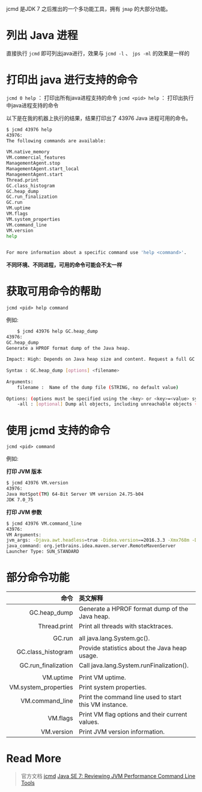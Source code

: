 

jcmd 是JDK 7 之后推出的一个多功能工具，拥有 `jmap` 的大部分功能。



# 列出 Java 进程

直接执行 `jcmd` 即可列出java进行，效果与 `jcmd -l` 、 `jps -ml` 的效果是一样的


# 打印出 java 进行支持的命令

`jcmd 0 help` ： 打印出所有java进程支持的命令
`jcmd <pid> help` ： 打印出执行中java进程支持的命令

以下是在我的机器上执行的结果，结果打印出了 43976 Java 进程可用的命令。
``` bash
$ jcmd 43976 help
43976:
The following commands are available:
  
VM.native_memory
VM.commercial_features
ManagementAgent.stop
ManagementAgent.start_local
ManagementAgent.start
Thread.print
GC.class_histogram
GC.heap_dump
GC.run_finalization
GC.run
VM.uptime
VM.flags
VM.system_properties
VM.command_line
VM.version
help

  
For more information about a specific command use 'help <command>'.
```

**不同环境、不同进程，可用的命令可能会不太一样**

# 获取可用命令的帮助

`jcmd <pid> help command `

例如:
``` bash
    $ jcmd 43976 help GC.heap_dump 
43976:
GC.heap_dump
Generate a HPROF format dump of the Java heap.
  
Impact: High: Depends on Java heap size and content. Request a full GC unless the '-all' option is specified.
  
Syntax : GC.heap_dump [options] <filename>
  
Arguments:
	filename :  Name of the dump file (STRING, no default value)
  
Options: (options must be specified using the <key> or <key>=<value> syntax)
	-all : [optional] Dump all objects, including unreachable objects (BOOLEAN, false)
```

# 使用 jcmd 支持的命令

`jcmd <pid> command `

例如:


**打印 JVM 版本**
``` bash
$ jcmd 43976 VM.version
43976:
Java HotSpot(TM) 64-Bit Server VM version 24.75-b04
JDK 7.0_75
```

**打印 JVM 参数**
``` bash
$ jcmd 43976 VM.command_line
43976:
VM Arguments:
jvm_args: -Djava.awt.headless=true -Didea.version==2016.3.3 -Xmx768m -Didea.maven.embedder.version=3.3.9 -Dfile.encoding=UTF-8 
java_command: org.jetbrains.idea.maven.server.RemoteMavenServer
Launcher Type: SUN_STANDARD
```


# 部分命令功能

| 命令 |  英文解释 |
|----:|:----|
|GC.heap_dump       | Generate a HPROF format dump of the Java heap.|
|Thread.print             | Print all threads with stacktraces.|
|||
|GC.run                   | all java.lang.System.gc().|
|GC.class_histogram       | Provide statistics about the Java heap usage.|
|GC.run_finalization      | Call java.lang.System.runFinalization().|
|||
|VM.uptime                | Print VM uptime.|
|VM.system_properties     | Print system properties.|
|VM.command_line          | Print the command line used to start this VM instance.|
|VM.flags                 | Print VM flag options and their current values.|
|VM.version               | Print JVM version information.|

# Read More

> 官方文档 [jcmd](https://docs.oracle.com/javase/8/docs/technotes/tools/windows/jcmd.html)
> [Java SE 7: Reviewing JVM Performance Command Line Tools](http://www.oracle.com/webfolder/technetwork/tutorials/obe/java/JavaJCMD/index.html)


